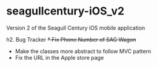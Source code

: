 seagullcentury-iOS_v2
=====================

Version 2 of the Seagull Century iOS mobile application

h2. Bug Tracker
~~* Fix Phone Number of SAG Wagon~~
* Make the classes more abstract to follow MVC pattern
* Fix the URL in the Apple store page

